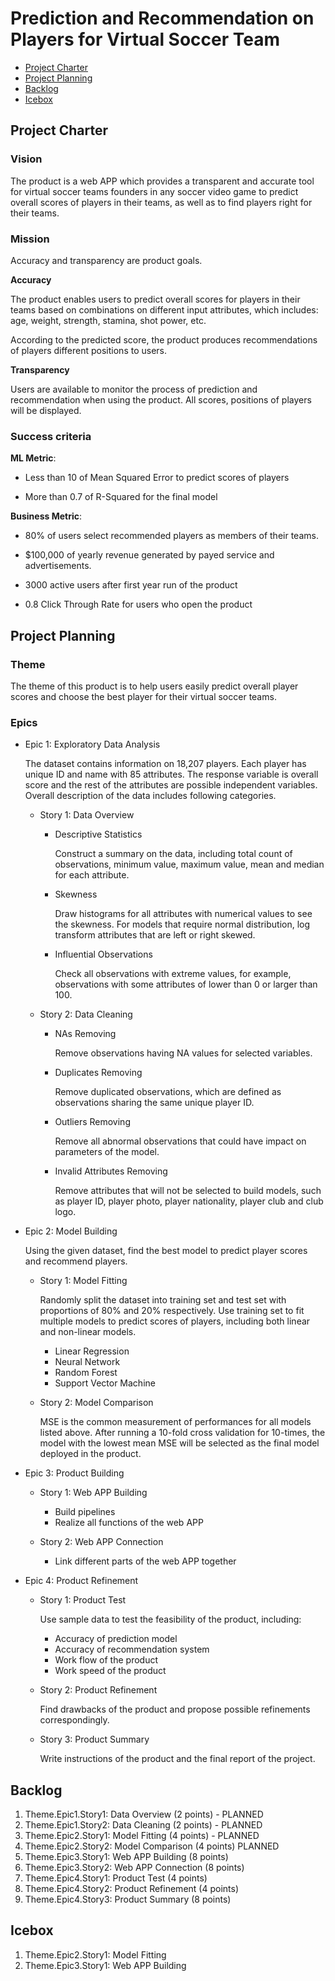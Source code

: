 # Prediction and Recommendation on Players for Virtual Soccer Team

<!-- toc -->

- [Project Charter](#project-charter)
- [Project Planning](#project-planning)
- [Backlog](#backlog)
- [Icebox](#icebox)


<!-- tocstop -->

## Project Charter 

### Vision

The product is a web APP which provides a transparent and accurate tool for virtual soccer teams founders in any soccer video game to predict overall scores of players in their teams, as well as to find players right for their teams.

### Mission

Accuracy and transparency are product goals.

**Accuracy**

The product enables users to predict overall scores for players in their teams based on combinations on different input attributes, which includes: age, weight, strength, stamina, shot power, etc.

According to the predicted score, the product produces recommendations of players different positions to users.

**Transparency**

Users are available to monitor the process of prediction and recommendation when using the product. All scores, positions of players will be displayed.

### Success criteria 

**ML Metric**: 

- Less than 10 of Mean Squared Error to predict  scores of players

- More than 0.7 of R-Squared for the final model

**Business Metric**: 

- 80% of users select recommended players as members of their teams.

- $100,000 of yearly revenue generated by payed service and advertisements.

- 3000 active users after first year run of the product

- 0.8 Click Through Rate for users who open the product

## Project Planning

### Theme

The theme of this product is to help users easily predict overall player scores and choose the best player for their virtual soccer teams.

### Epics

- Epic 1: Exploratory Data Analysis

    The dataset contains information on 18,207 players. Each player has unique ID and name with 85 attributes. The response variable is overall score and the rest of the attributes are possible independent variables. Overall description of the data includes following categories.

  * Story 1: Data Overview

    + Descriptive Statistics
    
        Construct a summary on the data, including total count of observations, minimum value, maximum value, mean and median for each attribute.
        
    +  Skewness
    
        Draw histograms for all attributes with numerical values to see the skewness. For models that require normal distribution, log transform attributes that are left or right skewed.
      
    + Influential Observations
    
        Check all observations with extreme values, for example, observations with some attributes of lower than 0 or larger than 100.

  * Story 2: Data Cleaning
      
      + NAs Removing
       
         Remove observations having NA values for selected variables. 
         
      + Duplicates Removing
        
        Remove duplicated observations, which are defined as observations sharing the same unique player ID.
        
      + Outliers Removing
      
        Remove all abnormal observations that could have impact on parameters of the model.
      
      + Invalid Attributes Removing
     
        Remove attributes that will not be selected to build models, such as player ID, player photo, player nationality, player club and club logo.

- Epic 2: Model Building

  Using the given dataset, find the best model to predict player scores and recommend players.
  
  * Story 1: Model Fitting

    Randomly split the dataset into training set and test set with proportions of 80% and 20% respectively. Use training set to fit multiple models to predict scores of players, including both linear and non-linear models. 

    +  Linear Regression
    + Neural Network
    + Random Forest
    + Support Vector Machine
  
  * Story 2: Model Comparison  
  
    MSE is the common measurement of performances for all models listed above. After running a 10-fold cross validation for 10-times, the model with the lowest mean MSE will be selected as the final model deployed in the product.

- Epic 3: Product Building

  * Story 1: Web APP Building  
   
    + Build pipelines
    + Realize all functions of the web APP
  
  * Story 2: Web APP Connection
   
    + Link different parts of the web APP together

- Epic 4: Product Refinement

  * Story 1: Product Test  
    
    Use sample data to test the feasibility of the product, including:
    
      + Accuracy of prediction model
      + Accuracy of recommendation system
      + Work flow of the product
      + Work speed of the product

  * Story 2: Product Refinement
  
    Find drawbacks of the product and propose possible refinements correspondingly.

  * Story 3: Product Summary
  
    Write instructions of the product and the final report of the project.

## Backlog

1. Theme.Epic1.Story1: Data Overview (2 points) - PLANNED
2. Theme.Epic1.Story2: Data Cleaning (2 points) - PLANNED
3. Theme.Epic2.Story1: Model Fitting (4 points) - PLANNED
4. Theme.Epic2.Story2: Model Comparison (4 points) PLANNED
5. Theme.Epic3.Story1: Web APP Building (8 points)
6. Theme.Epic3.Story2: Web APP Connection (8 points)
7. Theme.Epic4.Story1: Product Test (4 points)
8. Theme.Epic4.Story2: Product Refinement (4 points)
9. Theme.Epic4.Story3: Product Summary (8 points)

## Icebox

1. Theme.Epic2.Story1: Model Fitting 
2. Theme.Epic3.Story1: Web APP Building

<!--stackedit_data:
eyJoaXN0b3J5IjpbMTg2NzA3MTgyMCwtMjk5MTkwNTY2LC01MT
M2MjczNTMsMjc3MTEwNzcxLDYwNDY1NzA3NiwtODQzNTMxMTk1
LDYxNzU3Mjg2MCwyMDMzMzc2NTU1LC0yNTk5MTMyMDcsLTgyMz
EzMDM5NSwtOTM3OTQ0MCw4MDM5ODQ2ODMsMTc3NTgwNjM1MCw4
NDkzMTc4OTQsMTI1MjYzNjY1NywxOTg2NDg3Mjk4LC0xNzA4OD
I3NDA5LDEwMzQzMTYzMDcsNTEwMTc0NDI1LC0yMTA1OTM5Njg4
XX0=
-->